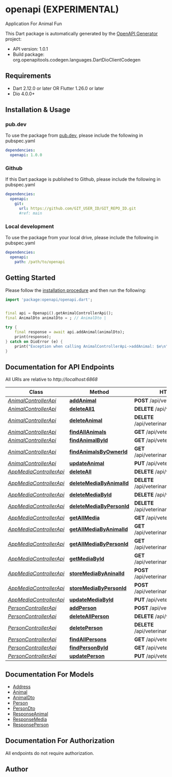 # openapi (EXPERIMENTAL)
Application For Animal Fun

This Dart package is automatically generated by the [OpenAPI Generator](https://openapi-generator.tech) project:

- API version: 1.0.1
- Build package: org.openapitools.codegen.languages.DartDioClientCodegen

## Requirements

* Dart 2.12.0 or later OR Flutter 1.26.0 or later
* Dio 4.0.0+

## Installation & Usage

### pub.dev
To use the package from [pub.dev](https://pub.dev), please include the following in pubspec.yaml
```yaml
dependencies:
  openapi: 1.0.0
```

### Github
If this Dart package is published to Github, please include the following in pubspec.yaml
```yaml
dependencies:
  openapi:
    git:
      url: https://github.com/GIT_USER_ID/GIT_REPO_ID.git
      #ref: main
```

### Local development
To use the package from your local drive, please include the following in pubspec.yaml
```yaml
dependencies:
  openapi:
    path: /path/to/openapi
```

## Getting Started

Please follow the [installation procedure](#installation--usage) and then run the following:

```dart
import 'package:openapi/openapi.dart';


final api = Openapi().getAnimalControllerApi();
final AnimalDto animalDto = ; // AnimalDto | 

try {
    final response = await api.addAnimal(animalDto);
    print(response);
} catch on DioError (e) {
    print("Exception when calling AnimalControllerApi->addAnimal: $e\n");
}

```

## Documentation for API Endpoints

All URIs are relative to *http://localhost:6868*

Class | Method | HTTP request | Description
------------ | ------------- | ------------- | -------------
[*AnimalControllerApi*](doc/AnimalControllerApi.md) | [**addAnimal**](doc/AnimalControllerApi.md#addanimal) | **POST** /api/veterinary/animals | 
[*AnimalControllerApi*](doc/AnimalControllerApi.md) | [**deleteAll1**](doc/AnimalControllerApi.md#deleteall1) | **DELETE** /api/veterinary/animals | 
[*AnimalControllerApi*](doc/AnimalControllerApi.md) | [**deleteAnimal**](doc/AnimalControllerApi.md#deleteanimal) | **DELETE** /api/veterinary/animals/{id} | 
[*AnimalControllerApi*](doc/AnimalControllerApi.md) | [**findAllAnimals**](doc/AnimalControllerApi.md#findallanimals) | **GET** /api/veterinary/animals | 
[*AnimalControllerApi*](doc/AnimalControllerApi.md) | [**findAnimalById**](doc/AnimalControllerApi.md#findanimalbyid) | **GET** /api/veterinary/animals/{id} | 
[*AnimalControllerApi*](doc/AnimalControllerApi.md) | [**findAnimalsByOwnerId**](doc/AnimalControllerApi.md#findanimalsbyownerid) | **GET** /api/veterinary/animals/owners/{id} | 
[*AnimalControllerApi*](doc/AnimalControllerApi.md) | [**updateAnimal**](doc/AnimalControllerApi.md#updateanimal) | **PUT** /api/veterinary/animals/{id} | 
[*AppMediaControllerApi*](doc/AppMediaControllerApi.md) | [**deleteAll**](doc/AppMediaControllerApi.md#deleteall) | **DELETE** /api/veterinary/media | 
[*AppMediaControllerApi*](doc/AppMediaControllerApi.md) | [**deleteMediaByAnimalId**](doc/AppMediaControllerApi.md#deletemediabyanimalid) | **DELETE** /api/veterinary/media/animal/{id} | 
[*AppMediaControllerApi*](doc/AppMediaControllerApi.md) | [**deleteMediaById**](doc/AppMediaControllerApi.md#deletemediabyid) | **DELETE** /api/veterinary/media/{id} | 
[*AppMediaControllerApi*](doc/AppMediaControllerApi.md) | [**deleteMediaByPersonId**](doc/AppMediaControllerApi.md#deletemediabypersonid) | **DELETE** /api/veterinary/media/person/{id} | 
[*AppMediaControllerApi*](doc/AppMediaControllerApi.md) | [**getAllMedia**](doc/AppMediaControllerApi.md#getallmedia) | **GET** /api/veterinary/media | 
[*AppMediaControllerApi*](doc/AppMediaControllerApi.md) | [**getAllMediaByAnimalId**](doc/AppMediaControllerApi.md#getallmediabyanimalid) | **GET** /api/veterinary/media/animal/{id} | 
[*AppMediaControllerApi*](doc/AppMediaControllerApi.md) | [**getAllMediaByPersonId**](doc/AppMediaControllerApi.md#getallmediabypersonid) | **GET** /api/veterinary/media/person/{id} | 
[*AppMediaControllerApi*](doc/AppMediaControllerApi.md) | [**getMediaById**](doc/AppMediaControllerApi.md#getmediabyid) | **GET** /api/veterinary/media/files/{id} | 
[*AppMediaControllerApi*](doc/AppMediaControllerApi.md) | [**storeMediaByAninalId**](doc/AppMediaControllerApi.md#storemediabyaninalid) | **POST** /api/veterinary/media/animal/{id} | 
[*AppMediaControllerApi*](doc/AppMediaControllerApi.md) | [**storeMediaByPersonId**](doc/AppMediaControllerApi.md#storemediabypersonid) | **POST** /api/veterinary/media/person/{id} | 
[*AppMediaControllerApi*](doc/AppMediaControllerApi.md) | [**updateMediaById**](doc/AppMediaControllerApi.md#updatemediabyid) | **PUT** /api/veterinary/media/{id} | 
[*PersonControllerApi*](doc/PersonControllerApi.md) | [**addPerson**](doc/PersonControllerApi.md#addperson) | **POST** /api/veterinary/persons | 
[*PersonControllerApi*](doc/PersonControllerApi.md) | [**deleteAllPerson**](doc/PersonControllerApi.md#deleteallperson) | **DELETE** /api/veterinary/persons | 
[*PersonControllerApi*](doc/PersonControllerApi.md) | [**deletePerson**](doc/PersonControllerApi.md#deleteperson) | **DELETE** /api/veterinary/persons/{id} | 
[*PersonControllerApi*](doc/PersonControllerApi.md) | [**findAllPersons**](doc/PersonControllerApi.md#findallpersons) | **GET** /api/veterinary/persons | 
[*PersonControllerApi*](doc/PersonControllerApi.md) | [**findPersonById**](doc/PersonControllerApi.md#findpersonbyid) | **GET** /api/veterinary/persons/{id} | 
[*PersonControllerApi*](doc/PersonControllerApi.md) | [**updatePerson**](doc/PersonControllerApi.md#updateperson) | **PUT** /api/veterinary/persons/{id} | 


## Documentation For Models

 - [Address](doc/Address.md)
 - [Animal](doc/Animal.md)
 - [AnimalDto](doc/AnimalDto.md)
 - [Person](doc/Person.md)
 - [PersonDto](doc/PersonDto.md)
 - [ResponseAnimal](doc/ResponseAnimal.md)
 - [ResponseMedia](doc/ResponseMedia.md)
 - [ResponsePerson](doc/ResponsePerson.md)


## Documentation For Authorization

 All endpoints do not require authorization.


## Author



